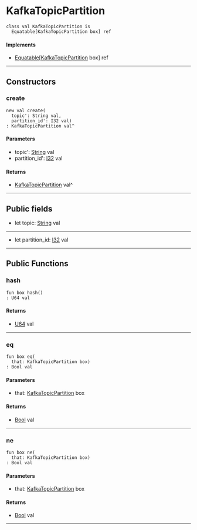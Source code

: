 # KafkaTopicPartition

```pony
class val KafkaTopicPartition is
  Equatable[KafkaTopicPartition box] ref
```

#### Implements

* [Equatable](builtin-Equatable)\[[KafkaTopicPartition](pony-kafka-KafkaTopicPartition) box\] ref

---

## Constructors

### create

```pony
new val create(
  topic': String val,
  partition_id': I32 val)
: KafkaTopicPartition val^
```
#### Parameters

*   topic': [String](builtin-String) val
*   partition_id': [I32](builtin-I32) val

#### Returns

* [KafkaTopicPartition](pony-kafka-KafkaTopicPartition) val^

---

## Public fields

* let topic: [String](builtin-String) val

---

* let partition_id: [I32](builtin-I32) val

---

## Public Functions

### hash

```pony
fun box hash()
: U64 val
```

#### Returns

* [U64](builtin-U64) val

---

### eq

```pony
fun box eq(
  that: KafkaTopicPartition box)
: Bool val
```
#### Parameters

*   that: [KafkaTopicPartition](pony-kafka-KafkaTopicPartition) box

#### Returns

* [Bool](builtin-Bool) val

---

### ne

```pony
fun box ne(
  that: KafkaTopicPartition box)
: Bool val
```
#### Parameters

*   that: [KafkaTopicPartition](pony-kafka-KafkaTopicPartition) box

#### Returns

* [Bool](builtin-Bool) val

---


